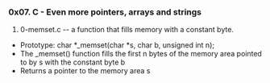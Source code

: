 ### 0x07. C - Even more pointers, arrays and strings

1. 0-memset.c -- a function that fills memory with a constant byte.

 - Prototype: char *_memset(char *s, char b, unsigned int n);
 - The _memset() function fills the first n bytes of the memory area pointed to by s with the constant byte b
 - Returns a pointer to the memory area s



